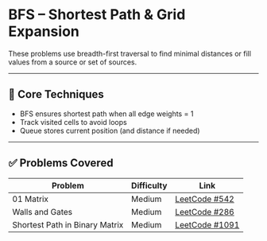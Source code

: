 # BFS – Shortest Path & Grid Expansion

These problems use breadth-first traversal to find minimal distances or fill values from a source or set of sources.

---

## 🧠 Core Techniques

- BFS ensures shortest path when all edge weights = 1
- Track visited cells to avoid loops
- Queue stores current position (and distance if needed)

---

## ✅ Problems Covered

| Problem | Difficulty | Link |
|--------|------------|------|
| 01 Matrix | Medium | [LeetCode #542](https://leetcode.com/problems/01-matrix/) |
| Walls and Gates | Medium | [LeetCode #286](https://leetcode.com/problems/walls-and-gates/) |
| Shortest Path in Binary Matrix | Medium | [LeetCode #1091](https://leetcode.com/problems/shortest-path-in-binary-matrix/) |
